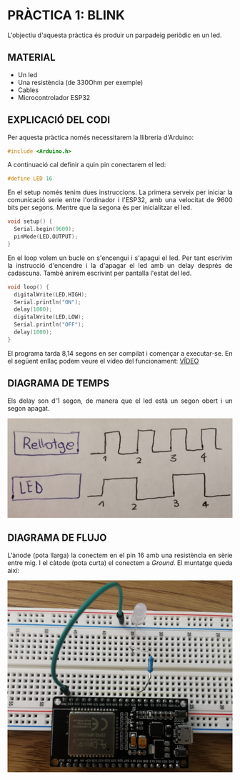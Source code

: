 # PRÀCTICA 1: BLINK
L'objectiu d'aquesta pràctica és produir un parpadeig periòdic en un led. 

## MATERIAL
- Un led
- Una resistència (de 330Ohm per exemple)
- Cables
- Microcontrolador ESP32

## EXPLICACIÓ DEL CODI

Per aquesta pràctica només necessitarem la llibreria d'Arduino:
```cpp 
#include <Arduino.h>
```
A continuació cal definir a quin pin conectarem el led:
```cpp
#define LED 16
```
<div align="justify">
En el setup només tenim dues instruccions. La primera serveix per iniciar la comunicació serie entre l'ordinador i l'ESP32, amb una velocitat de 9600 bits per segons. Mentre que la segona és per inicialitzar el led. 
<div>

```cpp
void setup() {
  Serial.begin(9600);
  pinMode(LED,OUTPUT);
}
```
En el loop volem un bucle on s'encengui i s'apagui el led. Per tant escrivim la instrucció d'encendre i la d'apagar el led amb un delay després de cadascuna. També anirem escrivint per pantalla l'estat del led.
```cpp
void loop() {
  digitalWrite(LED,HIGH);
  Serial.println("ON");
  delay(1000);
  digitalWrite(LED,LOW);
  Serial.println("OFF");
  delay(1000);
}
 ```
El programa tarda 8,14 segons en ser compilat i començar a executar-se.
En el següent enllaç podem veure el vídeo del funcionament: [VÍDEO](https://drive.google.com/file/d/1DxelvnXxwCH2XdNHgHNHYFG7yPVfiyX_/view?usp=sharing)

 ## DIAGRAMA DE TEMPS
 Els delay son d'1 segon, de manera que el led està un segon obert i un segon apagat. 

 ![Diagrama de temps](/diagramatemps.jpeg)

 ## DIAGRAMA DE FLUJO
 L'ànode (pota llarga) la conectem en el pin 16 amb una resistència en sèrie entre mig. I el càtode (pota curta) el conectem a *Ground*.
 El muntatge queda així:

 ![Diagrama de flujo](/diagramaflujo.jpeg)



